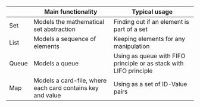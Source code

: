 |       | Main functionality                                         | Typical usage                                                      |
|-------|------------------------------------------------------------|--------------------------------------------------------------------|
| Set   | Models the mathematical set abstraction                    | Finding out if an element is part of a set                         |
| List  | Models a sequence of elements                              | Keeping elements for any manipulation                              |
| Queue | Models a queue                                             | Using as queue with FIFO principle or as stack with LIFO principle |
| Map   | Models a card-file, where each card contains key and value | Using as a set of ID-Value pairs                                   |